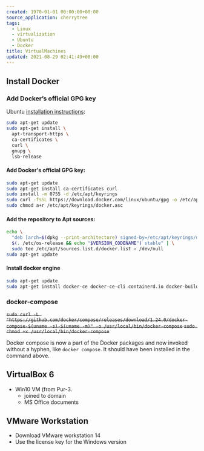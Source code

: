 ```yaml
---
created: 1970-01-01 00:00:00+00:00
source_application: cherrytree
tags:
  - Linux
  - virtualization
  - Ubuntu
  - Docker
title: VirtualMachines
updated: 2021-08-29 02:41:49+00:00
---
```


## **Install Docker**    
### **Add Docker’s official GPG key**

Ubuntu [installation instructions](https://docs.docker.com/engine/install/ubuntu/):

```bash
sudo apt-get update
sudo apt-get install \
  apt-transport-https \
  ca-certificates \
  curl \
  gnupg \
  lsb-release
```


#### Add Docker's official GPG key:

```bash
sudo apt-get update
sudo apt-get install ca-certificates curl
sudo install -m 0755 -d /etc/apt/keyrings
sudo curl -fsSL https://download.docker.com/linux/ubuntu/gpg -o /etc/apt/keyrings/docker.asc
sudo chmod a+r /etc/apt/keyrings/docker.asc
```
#### Add the repository to Apt sources:


```bash
echo \
  "deb [arch=$(dpkg --print-architecture) signed-by=/etc/apt/keyrings/docker.asc] https://download.docker.com/linux/ubuntu \
  $(. /etc/os-release && echo "$VERSION_CODENAME") stable" | \
  sudo tee /etc/apt/sources.list.d/docker.list > /dev/null
sudo apt-get update
```

#### Install docker engine
```bash
sudo apt-get update
sudo apt-get install docker-ce docker-ce-cli containerd.io docker-buildx-plugin docker-compose-plugin
```

### docker-compose

~~`sudo curl -L "https://github.com/docker/compose/releases/download/1.24.0/docker-compose-$(uname -s)-$(uname -m)" -o /usr/local/bin/docker-compose`
`sudo chmod +x /usr/local/bin/docker-compose`~~

Docker compose is now a part of the Docker packages and now invoked without a hyphen, like `docker compose`.  It should have been installed in the command above.

## VirtualBox 6
- Win10 VM (from Pur-3.
   - joined to domain
   - MS Office documents

## VMware Workstation
- Download VMware workstation 14
- Use the license key for the Windows version